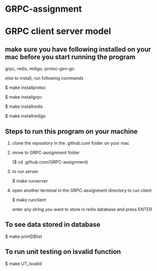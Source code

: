 # GRPC-assignment

# GRPC client server model

## make sure you have following installed on your mac before you start running the program

grpc, redis, redigo,  protoc-gen-go

else to install, run following commands

$ make installprotoc

$ make installgrpc

$ make installredis

$ make installredigo


## Steps to run this program on your machine

1) clone the repository in the .github.com folder on your mac

2) move to GRPC-assignment folder 

   ($ cd .github.com/GRPC-assignment)

3) to run server

   $ make runserver 

4) open another terminal in the GRPC-assignment directory to run client

   $ make runclient

   enter any string you want to store in redis database and press ENTER

## To see data stored in database

$ make printDBlist

## To run unit testing on isvalid function

$ make UT_isvalid


